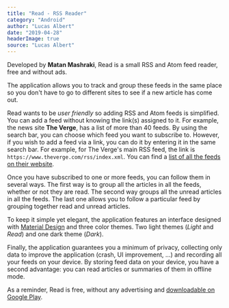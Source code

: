 ```yaml
---
title: "Read - RSS Reader"
category: "Android"
author: "Lucas Albert"
date: "2019-04-28"
headerImage: true
source: "Lucas Albert"
---
```


<blockquote-component color="warning">
  <template #title>Edit: March 31, 2020</template>
  <template #content>The latest update aimed to improve the overall interface of the application. However, ads has been added and it is not possible to remove them at the moment.</template>
</blockquote-component>

<blockquote-component color="warning">
  <template v-slot:title>Edit: May 11, 2020</template>
  <template v-slot:content>After receiving a lot of bad reviews about the last update, I can no longer find the application on the Play Store except by using the direct link at the end of the post. At the same time, the developer removed the project from his portfolio.</template>
</blockquote-component>


Developed by **Matan Mashraki**, Read is a small RSS and Atom feed reader, free and without ads.

<!--more-->

<blockquote-component>
  <template #content>RSS and Atom feeds are XML files that are often used by news sites and blogs to present the titles of the latest news that can be viewed.</template>
  <template #source>- Wikipedia</template>
</blockquote-component>

The application allows you to track and group these feeds in the same place so you don't have to go to different sites to see if a new article has come out.

Read wants to be *user friendly* so adding RSS and Atom feeds is simplified. You can add a feed without knowing the link(s) assigned to it. For example, the news site **The Verge**, has a list of more than 40 feeds. By using the search bar, you can choose which feed you want to subscribe to. However, if you wish to add a feed via a link, you can do it by entering it in the same search bar. For example, for The Verge's main RSS feed, the link is `https://www.theverge.com/rss/index.xml`. You can find a [list of all the feeds on their website](https://www.theverge.com/2012/1/25/2732963/verge-rss-feeds).
<!-- For my part, if you want to subscribe to my site's feed, you just need to add the following link `https://lucasalt.fr/feed/`. -->

<image-component img-name="add-feed" alt-text="Add feed"></image-component>

Once you have subscribed to one or more feeds, you can follow them in several ways. The first way is to group all the articles in all the feeds, whether or not they are read. The second way groups all the unread articles in all the feeds. The last one allows you to follow a particular feed by grouping together read and unread articles.

To keep it simple yet elegant, the application features an interface designed with [Material Design](https://material.io) and three color themes. Two light themes (*Light* and *Read*) and one dark theme (*Dark*).

Finally, the application guarantees you a minimum of privacy, collecting only data to improve the application (crash, UI improvement, ...) and recording all your feeds on your device. By storing feed data on your device, you have a second advantage: you can read articles or summaries of them in offline mode.

As a reminder, Read is free, without any advertising and [downloadable on Google Play](https://play.google.com/store/apps/details?id=com.read.app).
